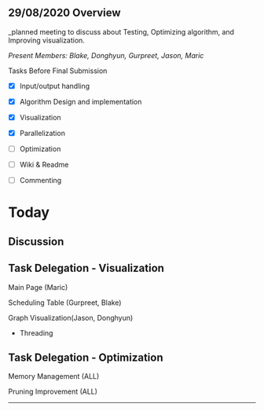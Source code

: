 ## 29/08/2020 Overview 

_planned meeting to discuss about Testing, Optimizing algorithm, and Improving visualization.

_Present Members: Blake, Donghyun, Gurpreet, Jason, Maric_

Tasks Before Final Submission 
- [x] Input/output handling
- [x] Algorithm Design and implementation
- [X] Visualization
- [X] Parallelization
- [ ] Optimization
- [ ] Wiki & Readme
- [ ] Commenting


# Today 
##  Discussion 



## Task Delegation - Visualization

Main Page (Maric)

Scheduling Table (Gurpreet, Blake)


Graph Visualization(Jason, Donghyun)
 - Threading

## Task Delegation - Optimization

Memory Management (ALL)

Pruning Improvement (ALL)





-------------------------------------------------------------------------------
